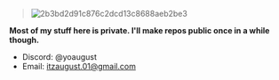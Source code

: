 > ![2b3bd2d91c876c2dcd13c8688aeb2be3](https://github.com/user-attachments/assets/56e1df3e-6dd9-4e59-aed8-2e4443e90205)

**Most of my stuff here is private. I'll make repos public once in a while though.**
- Discord: @yoaugust
- Email: itzaugust.01@gmail.com

